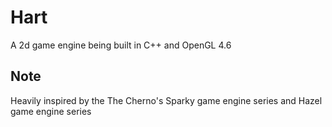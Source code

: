 # Hart

A 2d game engine being built in C++ and OpenGL 4.6 <br>

## Note

Heavily inspired by the The Cherno's Sparky game engine series and Hazel game engine series <br>